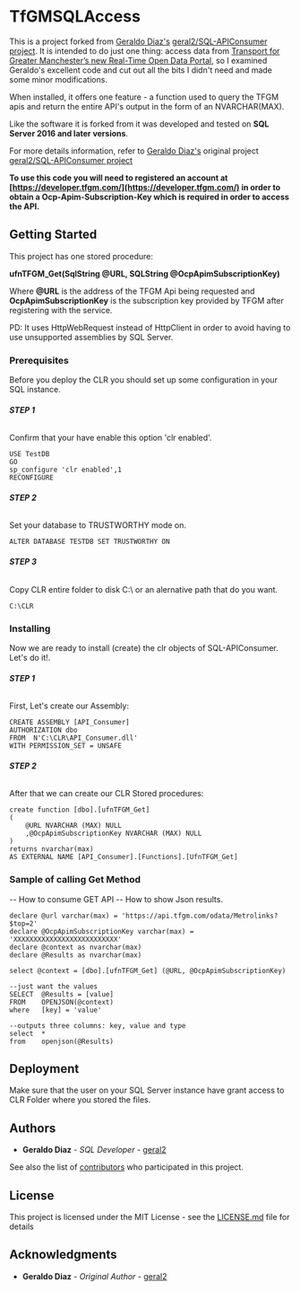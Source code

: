 # TfGMSQLAccess

This is a project forked from [Geraldo Diaz's](https://github.com/geral2) [geral2/SQL-APIConsumer project](https://github.com/geral2/SQL-APIConsumer). It is intended to do just one thing: access data from [Transport for Greater Manchester’s new Real-Time Open Data Portal](https://developer.tfgm.com/), so I examined Geraldo's excellent code and cut out all the bits I didn't need and made some minor modifications.

When installed, it offers one feature - a function used to query the TFGM apis and return the entire API's output in the form of an NVARCHAR(MAX).

Like the software it is forked from it was developed and tested on **SQL Server 2016 and later versions**.

For more details information, refer to [Geraldo Diaz's](https://github.com/geral2) original project [geral2/SQL-APIConsumer project](https://github.com/geral2/SQL-APIConsumer)

**To use this code you will need to registered an account at [https://developer.tfgm.com/](https://developer.tfgm.com/) in order to obtain a Ocp-Apim-Subscription-Key which is required in order to access the API.**

## Getting Started

This project has one stored procedure:

**ufnTFGM_Get(SqlString @URL, SQLString @OcpApimSubscriptionKey)**

Where **@URL** is the address of the TFGM Api being requested and **OcpApimSubscriptionKey** is the subscription key provided by TFGM after registering with the service.

PD:
It uses HttpWebRequest instead of HttpClient in order to avoid having to use unsupported assemblies by SQL Server.

### Prerequisites

Before you deploy the CLR you should set up some configuration in your SQL instance.

###### **STEP 1**
Confirm that your have enable this option 'clr enabled'.

```
USE TestDB
GO
sp_configure 'clr enabled',1
RECONFIGURE
```
###### **STEP 2**
Set your database to TRUSTWORTHY mode on.

```
ALTER DATABASE TESTDB SET TRUSTWORTHY ON
```
###### **STEP 3**
Copy CLR entire folder to disk C:\ or an alernative path that do you want.

```
C:\CLR
```
### Installing

Now we are ready to install (create) the clr objects of SQL-APIConsumer. Let's do it!.


###### **STEP 1**
First, Let's create our Assembly:

```
CREATE ASSEMBLY [API_Consumer]
AUTHORIZATION dbo
FROM  N'C:\CLR\API_Consumer.dll'
WITH PERMISSION_SET = UNSAFE
```
###### **STEP 2**
After that we can create our CLR Stored procedures:

```
create function [dbo].[ufnTFGM_Get] 
(
	@URL NVARCHAR (MAX) NULL
	,@OcpApimSubscriptionKey NVARCHAR (MAX) NULL
)
returns nvarchar(max)
AS EXTERNAL NAME [API_Consumer].[Functions].[UfnTFGM_Get]

```

### **Sample of calling Get Method**
-- How to consume GET API
-- How to show Json results.

```
declare @url varchar(max) = 'https://api.tfgm.com/odata/Metrolinks?$top=2'
declare @OcpApimSubscriptionKey varchar(max) = 'XXXXXXXXXXXXXXXXXXXXXXXXXX'
declare	@context as nvarchar(max)
declare @Results as nvarchar(max)

select @context = [dbo].[ufnTFGM_Get] (@URL, @OcpApimSubscriptionKey)

--just want the values
SELECT	@Results = [value]
FROM	OPENJSON(@context)
where	[key] = 'value'

--outputs three columns: key, value and type
select	*
from	openjson(@Results)

```


## Deployment

Make sure that the user on your SQL Server instance have grant access to CLR Folder where you stored the files.

## Authors

* **Geraldo Diaz** - *SQL Developer* - [geral2](https://github.com/geral2)

See also the list of [contributors](https://github.com/geral2/SQL-APIConsumer/projects/contributors) who participated in this project.

## License

This project is licensed under the MIT License - see the [LICENSE.md](https://github.com/geral2/SQL-APIConsumer/blob/master/LICENSE) file for details

## Acknowledgments

* **Geraldo Diaz** - *Original Author* - [geral2](https://github.com/geral2)
